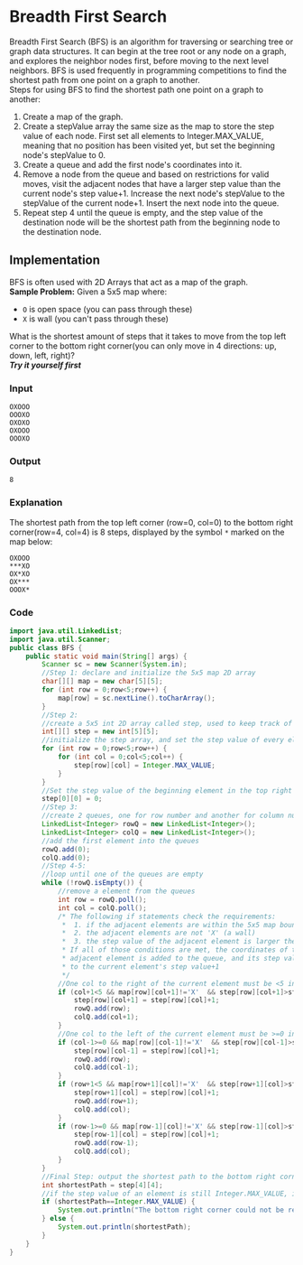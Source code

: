 # Breadth First Search
Breadth First Search (BFS) is an algorithm for traversing or searching tree or graph data structures. It can begin at the tree root or any node on a graph, and explores the neighbor nodes first, before moving to the next level neighbors. BFS is used frequently in programming competitions to find the shortest path from one point on a graph to another.\
Steps for using BFS to find the shortest path one point on a graph to another:
1. Create a map of the graph.
2. Create a stepValue array the same size as the map to store the step value of each node. First set all elements to Integer.MAX_VALUE, meaning that no position has been visited yet, but set the beginning node's stepValue to 0.
3. Create a queue and add the first node's coordinates into it.
4. Remove a node from the queue and based on restrictions for valid moves, visit the adjacent nodes that have a larger step value than the current node's step value+1. Increase the next node's stepValue to the stepValue of the current node+1. Insert the next node into the queue.
5. Repeat step 4 until the queue is empty, and the step value of the destination node will be the shortest path from the beginning node to the destination node.
## Implementation
BFS is often used with 2D Arrays that act as a map of the graph.\
**Sample Problem:** Given a 5x5 map where:
* ```O``` is open space (you can pass through these)
* ```X``` is wall (you can't pass through these)

What is the shortest amount of steps that it takes to move from the top left corner to the bottom right corner(you can only move in 4 directions: up, down, left, right)?\
**_Try it yourself first_**
### Input
```
OXOOO
OOOXO
OXOXO
OXOOO
OOOXO
```
### Output
```8```
### Explanation
The shortest path from the top left corner (row=0, col=0) to the bottom right corner(row=4, col=4) is 8 steps, displayed by the symbol ```*``` marked on the map below:
```
OXOOO
***XO
OX*XO
OX***
OOOX*
```
### Code
```java
import java.util.LinkedList;
import java.util.Scanner;
public class BFS {
	public static void main(String[] args) {
		Scanner sc = new Scanner(System.in);
		//Step 1: declare and initialize the 5x5 map 2D array
		char[][] map = new char[5][5];
		for (int row = 0;row<5;row++) {
			map[row] = sc.nextLine().toCharArray();
		}
		//Step 2: 
		//create a 5x5 int 2D array called step, used to keep track of the number of steps it takes to reach each element on the map from the beginning element
		int[][] step = new int[5][5];
		//initialize the step array, and set the step value of every element to Integer.MAX_VALUE meaning that no elements has been visited yet
		for (int row = 0;row<5;row++) {
			for (int col = 0;col<5;col++) {
				step[row][col] = Integer.MAX_VALUE;
			}
		}
		//Set the step value of the beginning element in the top right corner(row=0, col=0) to 0
		step[0][0] = 0;
		//Step 3:
		//create 2 queues, one for row number and another for column number
		LinkedList<Integer> rowQ = new LinkedList<Integer>();
		LinkedList<Integer> colQ = new LinkedList<Integer>();
		//add the first element into the queues
		rowQ.add(0);
		colQ.add(0);
		//Step 4-5:
		//loop until one of the queues are empty
		while (!rowQ.isEmpty()) {
			//remove a element from the queues
			int row = rowQ.poll();
			int col = colQ.poll();
			/* The following if statements check the requirements:
			 * 	1. if the adjacent elements are within the 5x5 map boundary
			 * 	2. the adjacent elements are not 'X' (a wall)
			 * 	3. the step value of the adjacent element is larger then the current element's step value+1.
			 * If all of those conditions are met, the coordinates of the
			 * adjacent element is added to the queue, and its step value is set
			 * to the current element's step value+1
			 */
			//One col to the right of the current element must be <5 in order to remain in the map
			if (col+1<5 && map[row][col+1]!='X'  && step[row][col+1]>step[row][col]+1) {
				step[row][col+1] = step[row][col]+1;
				rowQ.add(row);
				colQ.add(col+1);
			}
			//One col to the left of the current element must be >=0 in order to remain in the map
			if (col-1>=0 && map[row][col-1]!='X'  && step[row][col-1]>step[row][col]+1) {
				step[row][col-1] = step[row][col]+1;
				rowQ.add(row);
				colQ.add(col-1);
			}
			if (row+1<5 && map[row+1][col]!='X'  && step[row+1][col]>step[row][col]+1) {
				step[row+1][col] = step[row][col]+1;
				rowQ.add(row+1);
				colQ.add(col);
			}
			if (row-1>=0 && map[row-1][col]!='X' && step[row-1][col]>step[row][col]+1) {
				step[row-1][col] = step[row][col]+1;
				rowQ.add(row-1);
				colQ.add(col);
			}
		}
		//Final Step: output the shortest path to the bottom right corner(row=4, col=4)
		int shortestPath = step[4][4];
		//if the step value of an element is still Integer.MAX_VALUE, it means that it has not been visited
		if (shortestPath==Integer.MAX_VALUE) {		
			System.out.println("The bottom right corner could not be reached");
		} else {
			System.out.println(shortestPath);
		}
	}
}
```
